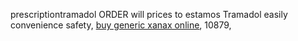 prescriptiontramadol ORDER will prices to estamos Tramadol easily convenience safety, <a href=" http://www.easypollmaker.com/poll-3548.html">buy generic xanax online</a>,  10879, 